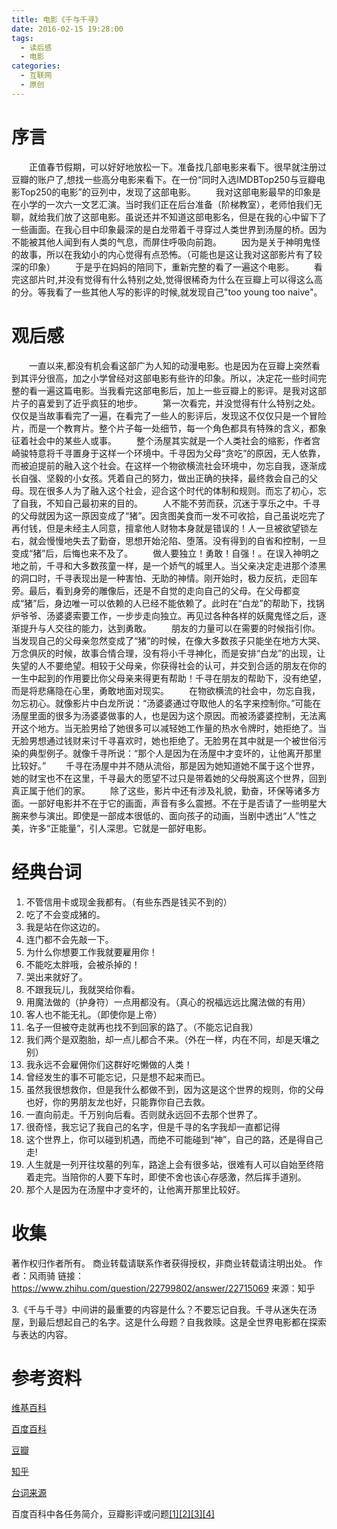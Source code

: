 ```yaml
---
title: 电影《千与千寻》
date: 2016-02-15 19:28:00
tags:
  - 读后感
  - 电影
categories:
  - 互联网
  - 原创
---
```

# 序言
　　正值春节假期，可以好好地放松一下。准备找几部电影来看下。很早就注册过豆瓣的账户了,想找一些高分电影来看下。在一份“同时入选IMDBTop250与豆瓣电影Top250的电影”的豆列中，发现了这部电影。
　　我对这部电影最早的印象是在小学的一次六一文艺汇演。当时我们正在后台准备（阶梯教室），老师怕我们无聊，就给我们放了这部电影。虽说还并不知道这部电影名，但是在我的心中留下了一些画面。在我心目中印象最深的是白龙带着千寻穿过人类世界到汤屋的桥。因为不能被其他人闻到有人类的气息，而屏住呼吸向前跑。
　　因为是关于神明鬼怪的故事，所以在我幼小的内心觉得有点恐怖。（可能也是这让我对这部影片有了较深的印象）
　　于是乎在妈妈的陪同下，重新完整的看了一遍这个电影。
　　看完这部片时,并没有觉得有什么特别之处,觉得很稀奇为什么在豆瓣上可以得这么高的分。等我看了一些其他人写的影评的时候,就发现自己"too young too naive"。

# 观后感
　　一直以来,都没有机会看这部广为人知的动漫电影。也是因为在豆瓣上突然看到其评分很高，加之小学曾经对这部电影有些许的印象。所以，决定花一些时间完整的看一遍这篇电影。当我看完这部电影后，加上一些豆瓣上的影评。是我对这部片子的喜爱到了近乎疯狂的地步。
　　第一次看完，并没觉得有什么特别之处。仅仅是当故事看完了一遍，在看完了一些人的影评后，发现这不仅仅只是一个冒险片，而是一个教育片。整个片子每一处细节，每一个角色都具有特殊的含义，都象征着社会中的某些人或事。
　　整个汤屋其实就是一个人类社会的缩影，作者宫崎骏特意将千寻置身于这样一个环境中。千寻因为父母“贪吃”的原因，无人依靠，而被迫提前的融入这个社会。在这样一个物欲横流社会环境中，勿忘自我，逐渐成长自强、坚毅的小女孩。凭着自己的努力，做出正确的抉择，最终救会自己的父母。现在很多人为了融入这个社会，迎合这个时代的体制和规则。而忘了初心，忘了自我，不知自己最初来的目的。
　　人不能不劳而获，沉迷于享乐之中。千寻的父母就因为这一原因变成了“猪”。因贪图美食而一发不可收拾，自己虽说吃完了再付钱，但是未经主人同意，擅拿他人财物本身就是错误的！人一旦被欲望锁左右，就会慢慢地失去了勤奋，思想开始沦陷、堕落。没有得到的自省和控制，一旦变成“猪”后，后悔也来不及了。
　　做人要独立！勇敢！自强！。在误入神明之地之前，千寻和大多数孩童一样，是一个娇气的城里人。当父亲决定走进那个漆黑的洞口时，千寻表现出是一种害怕、无助的神情。刚开始时，极力反抗，走回车旁。最后，看到身旁的雕像后，还是不自觉的走向自己的父母。在父母都变成“猪”后，身边唯一可以依赖的人已经不能依赖了。此时在“白龙”的帮助下，找锅炉爷爷、汤婆婆索要工作，一步步走向独立。再见过各种各样的妖魔鬼怪之后，逐渐提升与人交往的能力，达到勇敢。
　　朋友的力量可以在需要的时候指引你。当发现自己的父母亲忽然变成了“猪”的时候，在像大多数孩子只能坐在地方大哭、万念俱灰的时候，故事合情合理，没有将小千寻神化，而是安排“白龙”的出现，让失望的人不要绝望。相较于父母亲，你获得社会的认可，并交到合适的朋友在你的一生中起到的作用要比你父母亲来得更有帮助！千寻在朋友的帮助下，没有绝望，而是将悲痛隐在心里，勇敢地面对现实。
　　在物欲横流的社会中，勿忘自我，勿忘初心。就像影片中白龙所说：“汤婆婆通过夺取他人的名字来控制你。”可能在汤屋里面的很多为汤婆婆做事的人，也是因为这个原因。而被汤婆婆控制，无法离开这个地方。当无脸男给了她很多可以减轻她工作量的热水令牌时，她拒绝了。当无脸男想通过钱财来讨千寻喜欢时，她也拒绝了。无脸男在其中就是一个被世俗污染的典型例子。就像千寻所说：“那个人是因为在汤屋中才变坏的，让他离开那里比较好。”
　　千寻在汤屋中并不随从流俗，那是因为她知道她不属于这个世界，她的财宝也不在这里，千寻最大的愿望不过只是带着她的父母脱离这个世界，回到真正属于他们的家。
　　除了这些，影片中还有涉及礼貌，勤奋，环保等诸多方面。一部好电影并不在于它的画面，声音有多么震撼。不在于是否请了一些明星大腕来参与演出。即使是一部成本很低的、面向孩子的动画，当剧中透出“人”性之美，许多“正能量”，引人深思。它就是一部好电影。
	
# 经典台词
1. 不管信用卡或现金我都有。（有些东西是钱买不到的）
2. 吃了不会变成猪的。
3. 我是站在你这边的。
4. 连门都不会先敲一下。
5. 为什么你想要工作我就要雇用你！
6. 不能吃太胖哦，会被杀掉的！
7. 哭出来就好了。
8. 不跟我玩儿，我就哭给你看。
9. 用魔法做的（护身符）一点用都没有。（真心的祝福远远比魔法做的有用）
10. 客人也不能无礼。（即使你是上帝）
11. 名子一但被夺走就再也找不到回家的路了。（不能忘记自我）
12. 我们两个是双胞胎，却一点儿都合不来。（外在一样，内在不同，却是天壤之别）
13. 我永远不会雇佣你们这群好吃懒做的人类！
14. 曾经发生的事不可能忘记，只是想不起来而已。
15. 虽然我很想救你，但是我什么都做不到，因为这是这个世界的规则，你的父母也好，你的男朋友龙也好，只能靠你自己去救。
16. 一直向前走。千万别向后看。否则就永远回不去那个世界了。
17. 很奇怪，我忘记了我自己的名字，但是千寻的名字我却一直都记得
18. 这个世界上，你可以碰到机遇，而绝不可能碰到“神”，自己的路，还是得自己走!
19. 人生就是一列开往坟墓的列车，路途上会有很多站，很难有人可以自始至终陪着走完。当陪你的人要下车时，即使不舍也该心存感激，然后挥手道别。
20. 那个人是因为在汤屋中才变坏的，让他离开那里比较好。

# 收集
著作权归作者所有。
商业转载请联系作者获得授权，非商业转载请注明出处。
作者：风雨骑
链接：https://www.zhihu.com/question/22799802/answer/22715069
来源：知乎

3.《千与千寻》中间讲的最重要的内容是什么？不要忘记自我。千寻从迷失在汤屋，到最后想起自己的名字。这是什么母题？自我救赎。这是全世界电影都在探索与表达的内容。

# 参考资料

[维基百科](https://zh.wikipedia.org/wiki/%E5%8D%83%E4%B8%8E%E5%8D%83%E5%AF%BB)

[百度百科](http://baike.baidu.com/link?url=mBcbbCUXDGhJEr7S1KvCE0MLSfOfQXRmcWySbyvn9v08zIYjbMgmXk9inhrPRLDftaaF51i5VKuHBnw6WjDaN_)

[豆瓣](http://movie.douban.com/subject/1291561/?source=new_aladdin)

[知乎](https://www.zhihu.com/topic/19573889)

[台词来源](http://tieba.baidu.com/p/2072958245)

百度百科中各任务简介，豆瓣影评或问题[[1]](http://movie.douban.com/review/1190905/)[[2]](http://movie.douban.com/subject/1291561/questions/2319/?from=subject_questions)[[3]](http://movie.douban.com/review/1018421/)[[4]](http://movie.douban.com/review/1560179/)


